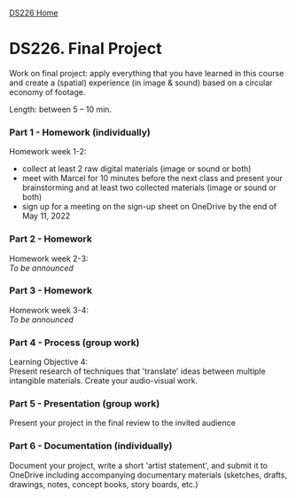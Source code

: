 [DS226 Home](home.md)

# DS226. Final Project


Work on final project: apply everything that you have learned in this course and create a (spatial) experience (in image & sound) based on a circular economy of footage.  
  
Length: between 5 – 10 min.


### Part 1 - Homework (individually)

Homework week 1-2:  
- collect at least 2 raw digital materials (image or sound or both)  
- meet with Marcel for 10 minutes before the next class and present your brainstorming and at least two collected materials (image or sound or both)
- sign up for a meeting on the sign-up sheet on OneDrive by the end of May 11, 2022

### Part 2 - Homework

Homework week 2-3:  
_To be announced_

### Part 3 - Homework

Homework week 3-4:  
_To be announced_

### Part 4 - Process (group work)

Learning Objective 4:  
Present research of techniques that 'translate' ideas between multiple intangible materials.
Create your audio-visual work.

### Part 5 - Presentation (group work)

Present your project in the final review to the invited audience

### Part 6 - Documentation (individually)

Document your project, write a short 'artist statement', and submit it to OneDrive including accompanying documentary materials (sketches, drafts, drawings, notes, concept books, story boards, etc.)
